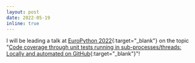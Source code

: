 ```yaml
---
layout: post
date: 2022-05-19
inline: true
---
```


I will be leading a talk at [EuroPython 2022](https://ep2022.europython.eu/){:target="_blank"} on the topic "[Code coverage through unit tests running in sub-processes/threads: Locally and automated on GitHub](https://ep2022.europython.eu/session/code-coverage-through-unit-tests-running-in-sub-processes-threads-locally-and-automated-on-github){:target="_blank"}"!